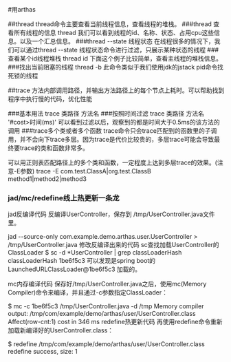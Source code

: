 #用arthas

##thread
thread命令主要查看当前线程信息，查看线程的堆栈。
###thread 查看所有线程的信息
thread 我们可以看到线程的id、名称、状态、占用cpu这些信息。以及一个汇总信息。
###thread --state 线程状态
在线程很多的情况下，我们可以通过thread --state 线程状态命令进行过滤，只展示某种状态的线程
###查看某个id线程堆栈
thread id
下面这个例子比较简单，查看主线程的堆栈信息。
###找出当前阻塞的线程
thread -b
此命令类似于我们使用jdk的jstack pid命令找死锁的线程

##trace
方法内部调用路径，并输出方法路径上的每个节点上耗时。可以帮助找到程序中执行慢的代码，优化性能

###基本用法
trace 类路径 方法名
###按照时间过滤
trace 类路径 方法名 '#cost>时间(ms)'
可以看到过滤以后，观察到的都是时间大于0.5ms的该方法的调用
###trace多个类或者多个函数
trace命令只会trace匹配到的函数里的子调用，并不会向下trace多层。因为trace是代价比较贵的，多层trace可能会导致最终要trace的类和函数非常多。

可以用正则表匹配路径上的多个类和函数，一定程度上达到多层trace的效果。(注意-E参数)
trace -E com.test.ClassA|org.test.ClassB method1|method2|method3

### jad/mc/redefine线上热更新一条龙
jad反编译代码
反编译UserController，保存到 /tmp/UserController.java文件里。

jad --source-only com.example.demo.arthas.user.UserController > /tmp/UserController.java
修改反编译出来的代码
sc查找加载UserController的ClassLoader
$ sc -d *UserController | grep classLoaderHash
 classLoaderHash   1be6f5c3
 可以发现是spring boot的 LaunchedURLClassLoader@1be6f5c3 加载的。
 
 mc内存编译代码
 保存好/tmp/UserController.java之后，使用mc(Memory Compiler)命令来编译，并且通过-c参数指定ClassLoader：
 
 $ mc -c 1be6f5c3 /tmp/UserController.java -d /tmp
 Memory compiler output:
 /tmp/com/example/demo/arthas/user/UserController.class
 Affect(row-cnt:1) cost in 346 ms
 redefine热更新代码
 再使用redefine命令重新加载新编译好的UserController.class：
 
 $ redefine /tmp/com/example/demo/arthas/user/UserController.class
 redefine success, size: 1
 



